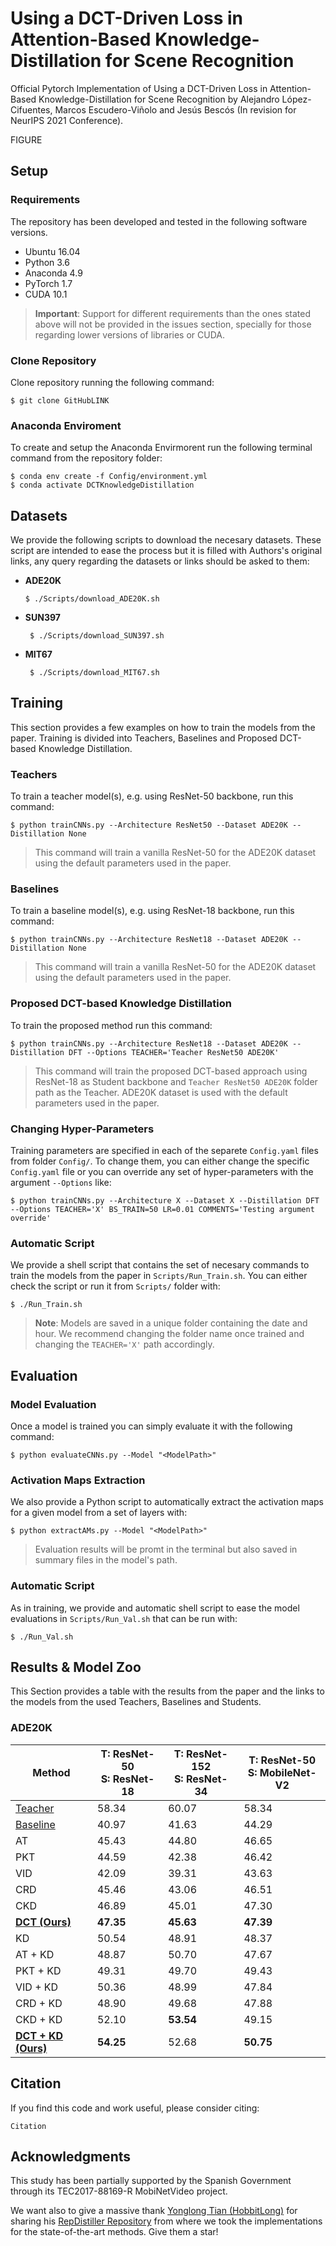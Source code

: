 # Using a DCT-Driven Loss in Attention-Based Knowledge-Distillation for Scene Recognition
Official Pytorch Implementation of Using a DCT-Driven Loss in Attention-Based Knowledge-Distillation for Scene Recognition by Alejandro López-Cifuentes, Marcos Escudero-Viñolo and Jesús Bescós (In revision for NeurIPS 2021 Conference).

FIGURE

## Setup

### Requirements
The repository has been developed and tested in the following software versions.
 - Ubuntu 16.04
 - Python 3.6
 - Anaconda 4.9
 - PyTorch 1.7
 - CUDA 10.1
 
> **Important**: Support for different requirements than the ones stated above will not be provided in the issues section, specially for those regarding lower versions of libraries or CUDA.
 
 ### Clone Repository
Clone repository running the following command:

	$ git clone GitHubLINK

### Anaconda Enviroment
To create and setup the Anaconda Envirmorent run the following terminal command from the repository folder:

    $ conda env create -f Config/environment.yml
    $ conda activate DCTKnowledgeDistillation
   
## Datasets
We provide the following scripts to download the necesary datasets. These script are intended to ease the process but it is filled with Authors's original links, any query regarding the datasets or links should be asked to them:

 - **ADE20K**
 
	   $ ./Scripts/download_ADE20K.sh

 - **SUN397**
 
	 	$ ./Scripts/download_SUN397.sh
 - **MIT67**
 
	 	$ ./Scripts/download_MIT67.sh
	
## Training
  
This section provides a few examples on how to train the models from the paper. Training is divided into Teachers, Baselines and Proposed DCT-based Knowledge Distillation. 

### Teachers
To train a teacher model(s), e.g. using ResNet-50 backbone, run this command:

	$ python trainCNNs.py --Architecture ResNet50 --Dataset ADE20K --Distillation None
>This command will train a vanilla ResNet-50 for the ADE20K dataset using the default parameters used in the paper.

### Baselines
To train a baseline model(s), e.g. using ResNet-18 backbone, run this command:

	$ python trainCNNs.py --Architecture ResNet18 --Dataset ADE20K --Distillation None
>This command will train a vanilla ResNet-50 for the ADE20K dataset using the default parameters used in the paper.

### Proposed DCT-based Knowledge Distillation
To train the proposed method run this command:

	$ python trainCNNs.py --Architecture ResNet18 --Dataset ADE20K --Distillation DFT --Options TEACHER='Teacher ResNet50 ADE20K'
	
>This command will train the proposed DCT-based approach using ResNet-18 as Student backbone and `Teacher ResNet50 ADE20K` folder path as the Teacher. ADE20K dataset is used with the default parameters used in the paper.

### Changing Hyper-Parameters
Training parameters are specified in each of the separete `Config.yaml` files from folder `Config/`.  To change them, you can either change the specific `Config.yaml` file or you can override any set of hyper-parameters with the argument `--Options` like:
	
	$ python trainCNNs.py --Architecture X --Dataset X --Distillation DFT --Options TEACHER='X' BS_TRAIN=50 LR=0.01 COMMENTS='Testing argument override'

### Automatic Script
We provide a shell script that contains the set of necesary commands to train the models from the paper in `Scripts/Run_Train.sh`. You can either check the script or run it from `Scripts/` folder with:

	$ ./Run_Train.sh 

>**Note**: Models are saved in a unique folder containing the date and hour. We recommend changing the folder name once trained and changing the `TEACHER='X'` path accordingly.

## Evaluation

### Model Evaluation
Once a model is trained you can simply evaluate it with the following command:

	$ python evaluateCNNs.py --Model "<ModelPath>"

### Activation Maps Extraction
We also provide a Python script to automatically extract the activation maps for a given model from a set of layers with:

	$ python extractAMs.py --Model "<ModelPath>"

>Evaluation results will be promt in the terminal but also saved in summary files in the model's path.

### Automatic Script
As in training, we provide and automatic shell script to ease the model evaluations in `Scripts/Run_Val.sh` that can be run with:

	$ ./Run_Val.sh 

## Results & Model Zoo
This Section provides a table with the results from the paper and the links to the models from the used Teachers, Baselines and Students.

### ADE20K

| Method         | T: ResNet-50 <br> S: ResNet-18 | T: ResNet-152 <br> S: ResNet-34 | T: ResNet-50 <br> S: MobileNet-V2 |
|----------------|--------------------------------|---------------------------------|-----------------------------------|
| [Teacher](LINK)        | 58.34                          | 60.07                           | 58.34                             |
| [Baseline](Link)       | 40.97                          | 41.63                           | 44.29                             |
| AT             | 45.43                          | 44.80                           | 46.65                             |
| PKT            | 44.59                          | 42.38                           | 46.42                             |
| VID            | 42.09                          | 39.31                           | 43.63                             |
| CRD            | 45.46                          | 43.06                           | 46.51                             |
| CKD            | 46.89                          | 45.01                           | 47.30                             |
| [**DCT (Ours)**](LINK) | **47.35**                      | **45.63**                       | **47.39**                         |
| KD             | 50.54                          | 48.91                           | 48.37                             |
| AT + KD        | 48.87                          | 50.70                           | 47.67                             |
| PKT  + KD          | 49.31                          | 49.70                           | 49.43                             |
| VID + KD           | 50.36                          | 48.99                           | 47.84                             |
| CRD  + KD          | 48.90                          | 49.68                           | 47.88                             |
| CKD   + KD         | 52.10                          | **53.54**                          | 49.15                             |
| [**DCT + KD (Ours)**](LINK) | **54.25**                      | 52.68                           | **50.75**      

## Citation
If you find this code and work useful, please consider citing:
```
Citation
```

## Acknowledgments
This study has been partially supported by the Spanish Government through its TEC2017-88169-R MobiNetVideo project.

We want also to give a massive thank  [Yonglong Tian (HobbitLong)](https://github.com/HobbitLong) for sharing his [RepDistiller Repository](https://github.com/HobbitLong/RepDistiller) from where we took the implementations for the state-of-the-art methods. Give them a star!